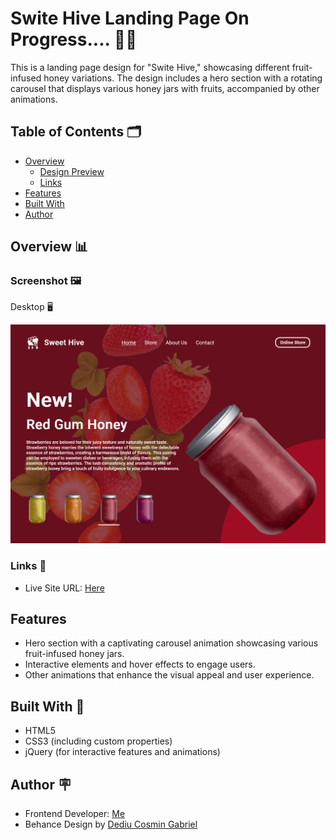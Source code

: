 # Swite Hive Landing Page On Progress.... 🍯🍇

This is a landing page design for "Swite Hive," showcasing different fruit-infused honey variations. The design includes a hero section with a rotating carousel that displays various honey jars with fruits, accompanied by other animations.

## Table of Contents 🗂

- [Overview](#overview)
  - [Design Preview](#design-preview)
  - [Links](#links)
- [Features](#features)
- [Built With](#built-with)
- [Author](#author)

## Overview 📊

### Screenshot 🖼

Desktop 🖥

![](https://github.com/ady-zaporojanu/swite-hive/blob/main/images/screenshot.png)


### Links 🔗
 
- Live Site URL: [Here](https://swite-hive.vercel.app/)

## Features

- Hero section with a captivating carousel animation showcasing various fruit-infused honey jars.
- Interactive elements and hover effects to engage users.
- Other animations that enhance the visual appeal and user experience.

## Built With 🔨

- HTML5
- CSS3 (including custom properties)
- jQuery (for interactive features and animations)

## Author 🪧

- Frontend Developer: [Me](https://github.com/ady-zaporojanu/)
- Behance Design by [Dediu Cosmin Gabriel](https://www.behance.net/Dediu_Cosmin_UX_UI)

